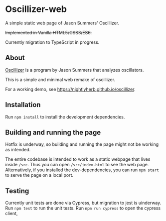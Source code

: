 # Oscillizer-web

A simple static web page of Jason Summers' Oscillizer.

~~Implemented in Vanilla HTML5/CSS3/ES6.~~

Currently migration to TypeScript in progress.

## About

[Oscillizer](https://entropymine.com/jason/life/oscillizer/)
is a program by Jason Summers that analyzes oscillators.

This is a simple and minimal web remake of oscillizer.

For a working demo, see https://nightlyherb.github.io/oscillizer.

## Installation

Run `npm install` to install the development dependencies.

## Building and running the page

Hotfix is underway, so building and running the page might not be working as intended.

The entire codebase is intended to work as
a static webpage that lives inside `/src`.
Thus you can open `/src/index.html` to see the web page.
Alternatively, if you installed the dev-dependencies,
you can run `npm start` to serve the page on a local port.

## Testing

Currently unit tests are done via Cypress, but migration to jest is uinderway.
Run `npm test` to run the unit tests.
Run `npm run cypress` to open the cypress client,

